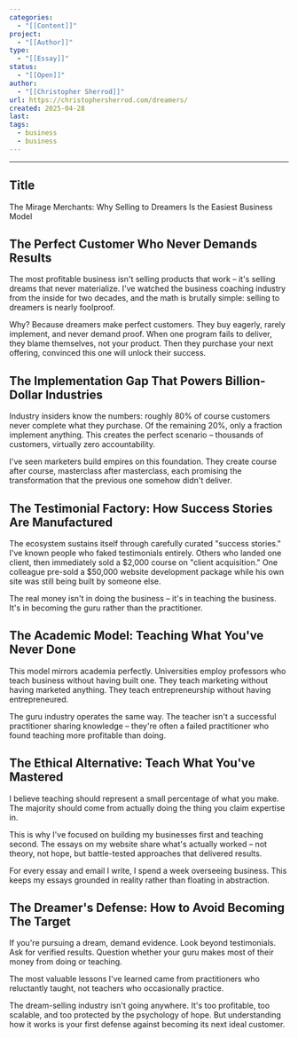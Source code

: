 ```yaml
---
categories:
  - "[[Content]]"
project:
  - "[[Author]]"
type:
  - "[[Essay]]"
status:
  - "[[Open]]"
author:
  - "[[Christopher Sherrod]]"
url: https://christophersherrod.com/dreamers/
created: 2025-04-28
last:
tags:
  - business
  - business
---
```

---
## Title
The Mirage Merchants: Why Selling to Dreamers Is the Easiest Business Model

## The Perfect Customer Who Never Demands Results

The most profitable business isn't selling products that work – it's selling dreams that never materialize. I've watched the business coaching  industry from the inside for two decades, and the math is brutally simple: selling to dreamers is nearly foolproof.

Why? Because dreamers make perfect customers. They buy eagerly, rarely implement, and never demand proof. When one program fails to deliver, they blame themselves, not your product. Then they purchase your next offering, convinced this one will unlock their success.

## The Implementation Gap That Powers Billion-Dollar Industries

Industry insiders know the numbers: roughly 80% of course customers never complete what they purchase. Of the remaining 20%, only a fraction implement anything. This creates the perfect scenario – thousands of customers, virtually zero accountability.

I've seen marketers build empires on this foundation. They create course after course, masterclass after masterclass, each promising the transformation that the previous one somehow didn't deliver.

## The Testimonial Factory: How Success Stories Are Manufactured

The ecosystem sustains itself through carefully curated "success stories." I've known people who faked testimonials entirely. Others who landed one client, then immediately sold a $2,000 course on "client acquisition." One colleague pre-sold a $50,000 website development package while his own site was still being built by someone else.

The real money isn't in doing the business – it's in teaching the business. It's in becoming the guru rather than the practitioner.

## The Academic Model: Teaching What You've Never Done

This model mirrors academia perfectly. Universities employ professors who teach business without having built one. They teach marketing without having marketed anything. They teach entrepreneurship without having entrepreneured.

The guru industry operates the same way. The teacher isn't a successful practitioner sharing knowledge – they're often a failed practitioner who found teaching more profitable than doing.

## The Ethical Alternative: Teach What You've Mastered

I believe teaching should represent a small percentage of what you make. The majority should come from actually doing the thing you claim expertise in.

This is why I've focused on building my businesses first and teaching second. The essays on my website share what's actually worked – not theory, not hope, but battle-tested approaches that delivered results.

For every essay and email I write, I spend a week overseeing business. This keeps my essays grounded in reality rather than floating in abstraction.

## The Dreamer's Defense: How to Avoid Becoming The Target

If you're pursuing a dream, demand evidence. Look beyond testimonials. Ask for verified results. Question whether your guru makes most of their money from doing or teaching.

The most valuable lessons I've learned came from practitioners who reluctantly taught, not teachers who occasionally practice.

The dream-selling industry isn't going anywhere. It's too profitable, too scalable, and too protected by the psychology of hope. But understanding how it works is your first defense against becoming its next ideal customer.